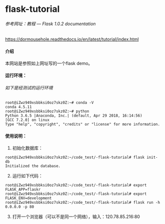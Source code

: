 # flask-tutorial
###### 参考网址：教程 — Flask 1.0.2 documentation
https://dormousehole.readthedocs.io/en/latest/tutorial/index.html
#### 介绍
本网站是参照如上网址写的一个flask demo。




#### 运行环境：
###### 如下是经测试的运行环境
 ```
root@iZwz949xsbbksi0oz7skz0Z:~# conda -V
conda 4.5.11
root@iZwz949xsbbksi0oz7skz0Z:~# python
Python 3.6.5 |Anaconda, Inc.| (default, Apr 29 2018, 16:14:56) 
[GCC 7.2.0] on linux
Type "help", "copyright", "credits" or "license" for more information.
 ```
#### 使用说明：

1. 初始化数据库：
 ```
root@iZwz949xsbbksi0oz7skz0Z:~/code_test/-flask-tutorial# flask init-db
Initialized the database.
 ```
2. 运行如下代码：

 ```
root@iZwz949xsbbksi0oz7skz0Z:~/code_test/-flask-tutorial# export FLASK_APP=flaskr
root@iZwz949xsbbksi0oz7skz0Z:~/code_test/-flask-tutorial# export FLASK_ENV=development
root@iZwz949xsbbksi0oz7skz0Z:~/code_test/-flask-tutorial# flask run -h 0.0.0.0 -p 80
 ```
3. 打开一个浏览器（可以不是同一个网络），输入：120.78.85.216:80
